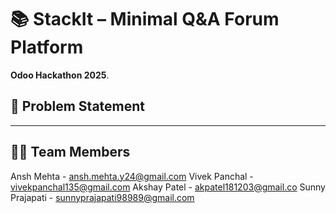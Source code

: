 # 📚 StackIt – Minimal Q&A Forum Platform

**Odoo Hackathon 2025**.

## 🧠 Problem Statement

---

## 👨‍💻 Team Members

Ansh Mehta - ansh.mehta.y24@gmail.com
Vivek Panchal - vivekpanchal135@gmail.com
Akshay Patel - akpatel181203@gmail.co
Sunny Prajapati - sunnyprajapati98989@gmail.com
